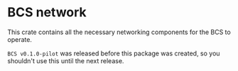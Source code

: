 # BCS network
This crate contains all the necessary networking components for the BCS to operate.

`BCS v0.1.0-pilot` was released before this package was created, so you shouldn't use this until the next release.